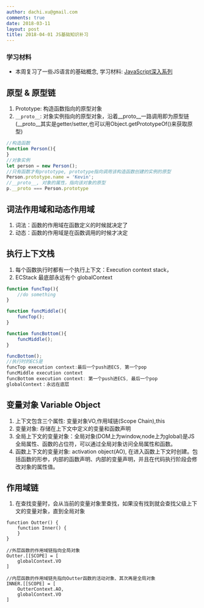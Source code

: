 ```yaml
---
author: dachi.xu@gmail.com
comments: true
date: 2018-03-11
layout: post
title: 2018-04-01 JS基础知识补习
---
```


### 学习材料
+ 本周复习了一些JS语言的基础概念, 学习材料: [JavaScript深入系列](https://github.com/mqyqingfeng/Blog)

## 原型 & 原型链
1. Prototype: 构造函数指向的原型对象
2. `__proto__`: 对象实例指向的原型对象，沿着__proto__一路调用即为原型链(__proto__其实是getter/setter,也可以用Object.getPrototypeOf()来获取原型)

```javascript
//构造函数
function Person(){
}
//对象实例
let person = new Person();
//只有函数才有prototype, prototype指向调用该构造函数创建的实例的原型
Person.prototype.name = 'Kevin';
//__proto__, 对象的属性，指向该对象的原型
p.__proto === Person.prototype
```

## 词法作用域和动态作用域
1. 词法：函数的作用域在函数定义的时候就决定了
2. 动态：函数的作用域是在函数调用的时候才决定

## 执行上下文栈
1. 每个函数执行时都有一个执行上下文：Execution context stack，
2. ECStack 最底部永远有个 globalContext

```javascript
function funcTop(){
    //do something
}

function funcMiddle(){
    funcTop();
}

function funcBottom(){
    funcMiddle();
}

funcBottom();
//执行时的ECS是
funcTop execution context:最后一个push进ECS, 第一个pop
funcMiddle execution context
funcBottom execution context: 第一个push进ECS, 最后一个pop
globalContext：永远在底层
```

## 变量对象 Variable Object
1. 上下文包含三个属性: 变量对象VO,作用域链(Scope Chain),this
2. 变量对象: 存储在上下文中定义的变量和函数声明
3. 全局上下文的变量对象：全局对象(DOM上为window,node上为global)是JS全局属性、函数的占位符，可以通过全局对象访问全局属性和函数。
4. 函数上下文的变量对象: activation object(AO), 在进入函数上下文时创建。包括函数的形参，内部的函数声明、内部的变量声明，并且在代码执行阶段会修改对象的属性值。

## 作用域链
1. 在查找变量时，会从当前的变量对象里查找，如果没有找到就会查找父级上下文的变量对象，直到全局对象

```javascrip
function Outter() {
    function Inner() {
    }
}

//外层函数的作用域链指向全局对象
Outter.[[SCOPE] = [
    globalContext.VO
]

//内层函数的作用域链先指向Outter函数的活动对象、其次再是全局对象
INNER.[[SCOPE] = [
    OutterContext.AO,
    globalContext.VO
]
```



